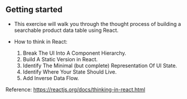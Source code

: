 ## Getting started

- This exercise will walk you through the thought process of building a searchable product data table using React.

- How to think in React:
  1. Break The UI Into A Component Hierarchy.
  2. Build A Static Version in React.
  3. Identify The Minimal (but complete) Representation Of UI State.
  4. Identify Where Your State Should Live.
  5. Add Inverse Data Flow.

Reference: https://reactjs.org/docs/thinking-in-react.html
